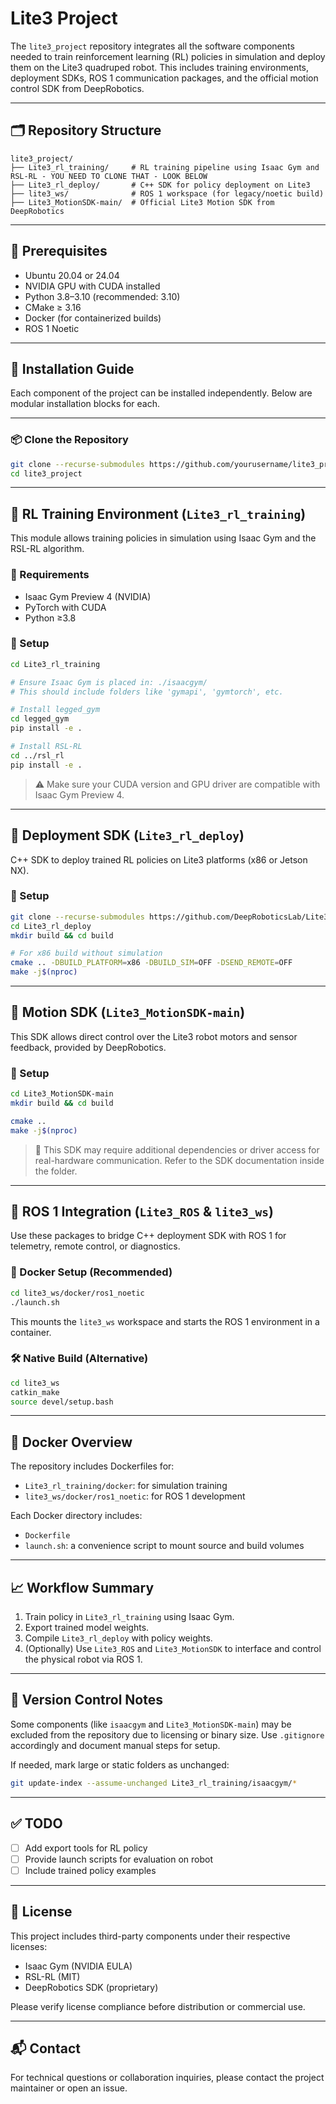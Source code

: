 # Lite3 Project

The `lite3_project` repository integrates all the software components needed to train reinforcement learning (RL) policies in simulation and deploy them on the Lite3 quadruped robot. This includes training environments, deployment SDKs, ROS 1 communication packages, and the official motion control SDK from DeepRobotics.

---

## 🗂 Repository Structure

```
lite3_project/
├── Lite3_rl_training/     # RL training pipeline using Isaac Gym and RSL-RL - YOU NEED TO CLONE THAT - LOOK BELOW
├── Lite3_rl_deploy/       # C++ SDK for policy deployment on Lite3
├── lite3_ws/              # ROS 1 workspace (for legacy/noetic build)
├── Lite3_MotionSDK-main/  # Official Lite3 Motion SDK from DeepRobotics
```

---

## 🧰 Prerequisites

- Ubuntu 20.04 or 24.04
- NVIDIA GPU with CUDA installed
- Python 3.8–3.10 (recommended: 3.10)
- CMake ≥ 3.16
- Docker (for containerized builds)
- ROS 1 Noetic

---

## 🚀 Installation Guide

Each component of the project can be installed independently. Below are modular installation blocks for each.

---

### 📦 Clone the Repository

```bash
git clone --recurse-submodules https://github.com/yourusername/lite3_project.git
cd lite3_project
```

---

## 🧪 RL Training Environment (`Lite3_rl_training`)

This module allows training policies in simulation using Isaac Gym and the RSL-RL algorithm.

### 🔧 Requirements

- Isaac Gym Preview 4 (NVIDIA)
- PyTorch with CUDA
- Python ≥3.8

### 🔧 Setup

```bash
cd Lite3_rl_training

# Ensure Isaac Gym is placed in: ./isaacgym/
# This should include folders like 'gymapi', 'gymtorch', etc.

# Install legged_gym
cd legged_gym
pip install -e .

# Install RSL-RL
cd ../rsl_rl
pip install -e .
```

> ⚠️ Make sure your CUDA version and GPU driver are compatible with Isaac Gym Preview 4.

---

## 🤖 Deployment SDK (`Lite3_rl_deploy`)

C++ SDK to deploy trained RL policies on Lite3 platforms (x86 or Jetson NX).

### 🔧 Setup

```bash
git clone --recurse-submodules https://github.com/DeepRoboticsLab/Lite3_rl_deploy.git
cd Lite3_rl_deploy
mkdir build && cd build

# For x86 build without simulation
cmake .. -DBUILD_PLATFORM=x86 -DBUILD_SIM=OFF -DSEND_REMOTE=OFF
make -j$(nproc)
```

---

## 🧭 Motion SDK (`Lite3_MotionSDK-main`)

This SDK allows direct control over the Lite3 robot motors and sensor feedback, provided by DeepRobotics.

### 🔧 Setup

```bash
cd Lite3_MotionSDK-main
mkdir build && cd build

cmake ..
make -j$(nproc)
```

> 📌 This SDK may require additional dependencies or driver access for real-hardware communication. Refer to the SDK documentation inside the folder.

---

## 🤝 ROS 1 Integration (`Lite3_ROS` & `lite3_ws`)

Use these packages to bridge C++ deployment SDK with ROS 1 for telemetry, remote control, or diagnostics.

### 🐳 Docker Setup (Recommended)

```bash
cd lite3_ws/docker/ros1_noetic
./launch.sh
```

This mounts the `lite3_ws` workspace and starts the ROS 1 environment in a container.

### 🛠 Native Build (Alternative)

```bash
cd lite3_ws
catkin_make
source devel/setup.bash
```

---

## 🐳 Docker Overview

The repository includes Dockerfiles for:

- `Lite3_rl_training/docker`: for simulation training
- `lite3_ws/docker/ros1_noetic`: for ROS 1 development

Each Docker directory includes:

- `Dockerfile`
- `launch.sh`: a convenience script to mount source and build volumes

---

## 📈 Workflow Summary

1. Train policy in `Lite3_rl_training` using Isaac Gym.
2. Export trained model weights.
3. Compile `Lite3_rl_deploy` with policy weights.
4. (Optionally) Use `Lite3_ROS` and `Lite3_MotionSDK` to interface and control the physical robot via ROS 1.

---

## 📝 Version Control Notes

Some components (like `isaacgym` and `Lite3_MotionSDK-main`) may be excluded from the repository due to licensing or binary size. Use `.gitignore` accordingly and document manual steps for setup.

If needed, mark large or static folders as unchanged:

```bash
git update-index --assume-unchanged Lite3_rl_training/isaacgym/*
```

---

## ✅ TODO

- [ ] Add export tools for RL policy
- [ ] Provide launch scripts for evaluation on robot
- [ ] Include trained policy examples

---

## 🪪 License

This project includes third-party components under their respective licenses:

- Isaac Gym (NVIDIA EULA)
- RSL-RL (MIT)
- DeepRobotics SDK (proprietary)

Please verify license compliance before distribution or commercial use.

---

## 📬 Contact

For technical questions or collaboration inquiries, please contact the project maintainer or open an issue.
